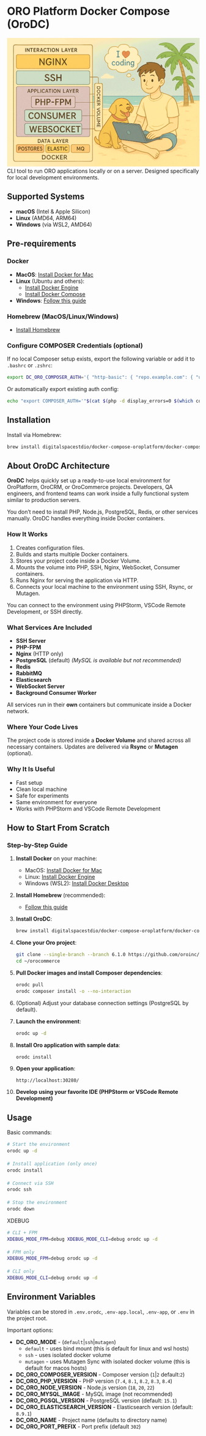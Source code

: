 
# ORO Platform Docker Compose (OroDC)
![Docker architecture](docs/docker-architecture-small.png)
CLI tool to run ORO applications locally or on a server. Designed specifically for local development environments.

## Supported Systems
- **macOS** (Intel & Apple Silicon)
- **Linux** (AMD64, ARM64)
- **Windows** (via WSL2, AMD64)

## Pre-requirements

### Docker
- **MacOS**: [Install Docker for Mac](https://docs.docker.com/desktop/mac/install/)
- **Linux** (Ubuntu and others):
  - [Install Docker Engine](https://docs.docker.com/engine/install/ubuntu/)
  - [Install Docker Compose](https://docs.docker.com/compose/install/compose-plugin/)
- **Windows**: [Follow this guide](https://docs.docker.com/desktop/windows/wsl/)

### Homebrew (MacOS/Linux/Windows)
- [Install Homebrew](https://brew.sh/)

### Configure COMPOSER Credentials (optional)
If no local Composer setup exists, export the following variable or add it to `.bashrc` or `.zshrc`:

```bash
export DC_ORO_COMPOSER_AUTH='{ "http-basic": { "repo.example.com": { "username": "xxxxxxxx", "password": "yyyyyyyy" } }, "github-oauth": { "github.com": "xxxxxxxx" }, "gitlab-token": { "example.org": "xxxxxxxx" } }'
```

Or automatically export existing auth config:

```bash
echo "export COMPOSER_AUTH='"$(cat $(php -d display_errors=0 $(which composer) config --no-interaction --global home 2>/dev/null)/auth.json | jq -c .)"'"
```

## Installation
Install via Homebrew:

```bash
brew install digitalspacestdio/docker-compose-oroplatform/docker-compose-oroplatform
```

## About OroDC Architecture

**OroDC** helps quickly set up a ready-to-use local environment for OroPlatform, OroCRM, or OroCommerce projects.
Developers, QA engineers, and frontend teams can work inside a fully functional system similar to production servers.

You don’t need to install PHP, Node.js, PostgreSQL, Redis, or other services manually. OroDC handles everything inside Docker containers.

### How It Works
1. Creates configuration files.
2. Builds and starts multiple Docker containers.
3. Stores your project code inside a Docker Volume.
4. Mounts the volume into PHP, SSH, Nginx, WebSocket, Consumer containers.
5. Runs Nginx for serving the application via HTTP.
6. Connects your local machine to the environment using SSH, Rsync, or Mutagen.

You can connect to the environment using PHPStorm, VSCode Remote Development, or SSH directly.

### What Services Are Included
- **SSH Server**
- **PHP-FPM**
- **Nginx** (HTTP only)
- **PostgreSQL** (default) *(MySQL is available but not recommended)*
- **Redis**
- **RabbitMQ**
- **Elasticsearch**
- **WebSocket Server**
- **Background Consumer Worker**

All services run in their **own** containers but communicate inside a Docker network.

### Where Your Code Lives

The project code is stored inside a **Docker Volume** and shared across all necessary containers.
Updates are delivered via **Rsync** or **Mutagen** (optional).

### Why It Is Useful
- Fast setup
- Clean local machine
- Safe for experiments
- Same environment for everyone
- Works with PHPStorm and VSCode Remote Development

## How to Start From Scratch

### Step-by-Step Guide

1. **Install Docker** on your machine:
   - MacOS: [Install Docker for Mac](https://docs.docker.com/desktop/mac/install/)
   - Linux: [Install Docker Engine](https://docs.docker.com/engine/install/ubuntu/)
   - Windows (WSL2): [Install Docker Desktop](https://docs.docker.com/desktop/windows/wsl/)

2. **Install Homebrew** (recommended):
   - [Follow this guide](https://brew.sh/)

3. **Install OroDC**:
   ```bash
   brew install digitalspacestdio/docker-compose-oroplatform/docker-compose-oroplatform
   ```

4. **Clone your Oro project**:
   ```bash
   git clone --single-branch --branch 6.1.0 https://github.com/oroinc/orocommerce-application.git ~/orocommerce
   cd ~/orocommerce
   ```

5. **Pull Docker images and install Composer dependencies**:
   ```bash
   orodc pull
   orodc composer install -o --no-interaction
   ```

6. (Optional) Adjust your database connection settings (PostgreSQL by default).

7. **Launch the environment**:
   ```bash
   orodc up -d
   ```

8. **Install Oro application with sample data**:
   ```bash
   orodc install
   ```

9. **Open your application**:
   ```
   http://localhost:30280/
   ```

10. **Develop using your favorite IDE (PHPStorm or VSCode Remote Development)**

## Usage

Basic commands:

```bash
# Start the environment
orodc up -d

# Install application (only once)
orodc install

# Connect via SSH
orodc ssh

# Stop the environment
orodc down
```

XDEBUG
```bash
# CLI + FPM 
XDEBUG_MODE_FPM=debug XDEBUG_MODE_CLI=debug orodc up -d

# FPM only 
XDEBUG_MODE_FPM=debug orodc up -d

# CLI only
XDEBUG_MODE_CLI=debug orodc up -d
```

## Environment Variables

Variables can be stored in `.env.orodc`, `.env-app.local`, `.env-app`, or `.env` in the project root.

Important options:
- **DC_ORO_MODE** - (`default`|`ssh`|`mutagen`)
   * `default` - uses bind mount (this is default for linux and wsl hosts)
   * `ssh` - uses isolated docker volume
   * `mutagen` - uses Mutagen Sync with isolated docker volume (this is default for macos hosts)
- **DC_ORO_COMPOSER_VERSION** - Composer version (`1`|`2` default:`2`)
- **DC_ORO_PHP_VERSION** - PHP version (`7.4`, `8.1`, `8.2`, `8.3`, `8.4`)
- **DC_ORO_NODE_VERSION** - Node.js version (`18`, `20`, `22`)
- **DC_ORO_MYSQL_IMAGE** - MySQL image (not recommended)
- **DC_ORO_PGSQL_VERSION** - PostgreSQL version (default: `15.1`)
- **DC_ORO_ELASTICSEARCH_VERSION** - Elasticsearch version (default: `8.9.1`)
- **DC_ORO_NAME** - Project name (defaults to directory name)
- **DC_ORO_PORT_PREFIX** - Port prefix (default `302`)
